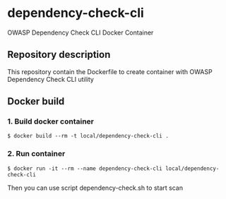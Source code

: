 # dependency-check-cli
OWASP Dependency Check CLI Docker Container

## Repository description

This repository contain the Dockerfile to create container with OWASP Dependency Check CLI utility

## Docker build

### 1. Build docker container

```console
$ docker build --rm -t local/dependency-check-cli .
```

### 2. Run container

```console
$ docker run -it --rm --name dependency-check-cli local/dependency-check-cli
```

Then you can use script dependency-check.sh to start scan
